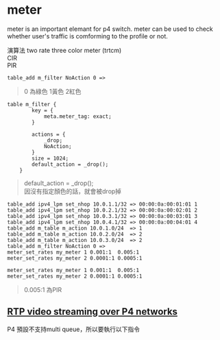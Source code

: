 # meter
meter is an important elemant for p4 switch.
meter can be used to check whether user's traffic is comforming  to the profile or not.

演算法 
two rate three color meter (trtcm)      
CIR    
PIR

```
table_add m_filter NoAction 0 =>
```
> 0 為綠色 1黃色 2紅色
```
table m_filter {
        key = {
            meta.meter_tag: exact;
        }

        actions = {
            _drop;
            NoAction;
        }
        size = 1024;
        default_action = _drop();
    }     

```
> default_action = _drop();    
因沒有指定顏色的話，就會被drop掉
```
table_add ipv4_lpm set_nhop 10.0.1.1/32 => 00:00:0a:00:01:01 1
table_add ipv4_lpm set_nhop 10.0.2.1/32 => 00:00:0a:00:02:01 2
table_add ipv4_lpm set_nhop 10.0.3.1/32 => 00:00:0a:00:03:01 3
table_add ipv4_lpm set_nhop 10.0.4.1/32 => 00:00:0a:00:04:01 4
table_add m_table m_action 10.0.1.0/24  => 1
table_add m_table m_action 10.0.2.0/24  => 2
table_add m_table m_action 10.0.3.0/24  => 2
table_add m_filter NoAction 0 =>
meter_set_rates my_meter 1 0.001:1  0.005:1
meter_set_rates my_meter 2 0.0001:1 0.0005:1
```
```
meter_set_rates my_meter 1 0.001:1  0.005:1
meter_set_rates my_meter 2 0.0001:1 0.0005:1
```
> 0.005:1 為PIR

## [RTP video streaming over P4 networks](http://csie.nqu.edu.tw/smallko/sdn/p4_rtp_h264.htm)
P4 預設不支持multi queue，所以要執行以下指令
```

```